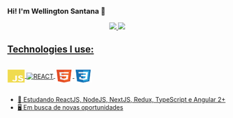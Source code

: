 ### Hi! I'm Wellington Santana 👋

<div align="center">
  <a href="https://github.com/welldevbr">
  <img height="180em" src="https://github-readme-stats.vercel.app/api?username=welldevbr&show_icons=true&theme=github_dark&include_all_commits=true&count_private=true"/>
  <img height="180em" src="https://github-readme-stats.vercel.app/api/top-langs/?username=welldevbr&layout=compact&langs_count=7&theme=github_dark"/>
</div>
  
## Technologies I use:

  
  <div style="display: inline_block"><br>
  <img align="center" alt="Js" height="30" width="40" src="https://raw.githubusercontent.com/devicons/devicon/master/icons/javascript/javascript-plain.svg">  
  <img align="center" alt="REACT" height="30" width="40" src="https://cdn.jsdelivr.net/gh/devicons/devicon/icons/react/react-original.svg">  
  <img align="center" alt="HTML" height="30" width="40" src="https://raw.githubusercontent.com/devicons/devicon/master/icons/html5/html5-original.svg">  
  <img align="center" alt="CSS" height="30" width="40" src="https://raw.githubusercontent.com/devicons/devicon/master/icons/css3/css3-original.svg">
</div>
  
 ##
  - 🌱 Estudando ReactJS, NodeJS, NextJS, Redux, TypeScript e Angular 2+
  - 🖥️ Em busca de novas oportunidades
